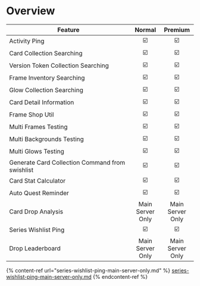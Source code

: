 # Overview

<table><thead><tr><th width="318.3333333333333">Feature</th><th align="center">Normal</th><th align="center">Premium</th></tr></thead><tbody><tr><td>Activity Ping</td><td align="center"><span data-gb-custom-inline data-tag="emoji" data-code="2611">☑️</span></td><td align="center"><span data-gb-custom-inline data-tag="emoji" data-code="2611">☑️</span></td></tr><tr><td>Card Collection Searching</td><td align="center"><span data-gb-custom-inline data-tag="emoji" data-code="2611">☑️</span></td><td align="center"><span data-gb-custom-inline data-tag="emoji" data-code="2611">☑️</span></td></tr><tr><td>Version  Token Collection Searching</td><td align="center"><span data-gb-custom-inline data-tag="emoji" data-code="2611">☑️</span></td><td align="center"><span data-gb-custom-inline data-tag="emoji" data-code="2611">☑️</span></td></tr><tr><td>Frame Inventory Searching</td><td align="center"><span data-gb-custom-inline data-tag="emoji" data-code="2611">☑️</span></td><td align="center"><span data-gb-custom-inline data-tag="emoji" data-code="2611">☑️</span></td></tr><tr><td>Glow Collection Searching</td><td align="center"><span data-gb-custom-inline data-tag="emoji" data-code="2611">☑️</span></td><td align="center"><span data-gb-custom-inline data-tag="emoji" data-code="2611">☑️</span></td></tr><tr><td>Card Detail Information</td><td align="center"><span data-gb-custom-inline data-tag="emoji" data-code="2611">☑️</span></td><td align="center"><span data-gb-custom-inline data-tag="emoji" data-code="2611">☑️</span></td></tr><tr><td>Frame Shop Util</td><td align="center"><span data-gb-custom-inline data-tag="emoji" data-code="2611">☑️</span></td><td align="center"><span data-gb-custom-inline data-tag="emoji" data-code="2611">☑️</span></td></tr><tr><td>Multi Frames Testing</td><td align="center"><span data-gb-custom-inline data-tag="emoji" data-code="2611">☑️</span></td><td align="center"><span data-gb-custom-inline data-tag="emoji" data-code="2611">☑️</span></td></tr><tr><td>Multi Backgrounds Testing</td><td align="center"><span data-gb-custom-inline data-tag="emoji" data-code="2611">☑️</span></td><td align="center"><span data-gb-custom-inline data-tag="emoji" data-code="2611">☑️</span></td></tr><tr><td>Multi Glows Testing</td><td align="center"><span data-gb-custom-inline data-tag="emoji" data-code="2611">☑️</span></td><td align="center"><span data-gb-custom-inline data-tag="emoji" data-code="2611">☑️</span></td></tr><tr><td>Generate Card Collection Command from swishlist</td><td align="center"><span data-gb-custom-inline data-tag="emoji" data-code="2611">☑️</span></td><td align="center"><span data-gb-custom-inline data-tag="emoji" data-code="2611">☑️</span></td></tr><tr><td>Card Stat Calculator</td><td align="center"><span data-gb-custom-inline data-tag="emoji" data-code="2611">☑️</span></td><td align="center"><span data-gb-custom-inline data-tag="emoji" data-code="2611">☑️</span></td></tr><tr><td>Auto Quest Reminder</td><td align="center"><span data-gb-custom-inline data-tag="emoji" data-code="2611">☑️</span></td><td align="center"><span data-gb-custom-inline data-tag="emoji" data-code="2611">☑️</span></td></tr><tr><td>Card Drop Analysis</td><td align="center">Main Server Only</td><td align="center">Main Server Only</td></tr><tr><td>Series Wishlist Ping</td><td align="center"><span data-gb-custom-inline data-tag="emoji" data-code="2611">☑️</span></td><td align="center"><span data-gb-custom-inline data-tag="emoji" data-code="2611">☑️</span></td></tr><tr><td>Drop Leaderboard</td><td align="center">Main Server Only</td><td align="center">Main Server Only</td></tr></tbody></table>

{% content-ref url="series-wishlist-ping-main-server-only.md" %}
[series-wishlist-ping-main-server-only.md](series-wishlist-ping-main-server-only.md)
{% endcontent-ref %}
